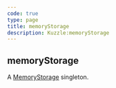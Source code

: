 ```yaml
---
code: true
type: page
title: memoryStorage
description: Kuzzle:memoryStorage
---
```


## memoryStorage

A [MemoryStorage](/sdk/java/2/core-classes/memory-storage/) singleton.
